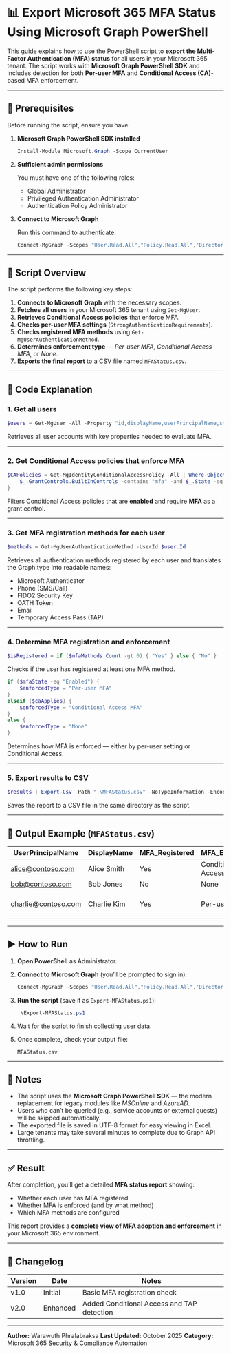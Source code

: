 # 📊 Export Microsoft 365 MFA Status Using Microsoft Graph PowerShell

This guide explains how to use the PowerShell script to **export the Multi-Factor Authentication (MFA) status** for all users in your Microsoft 365 tenant.
The script works with **Microsoft Graph PowerShell SDK** and includes detection for both **Per-user MFA** and **Conditional Access (CA)**-based MFA enforcement.

---

## 🧩 Prerequisites

Before running the script, ensure you have:

1. **Microsoft Graph PowerShell SDK installed**

   ```powershell
   Install-Module Microsoft.Graph -Scope CurrentUser
   ```

2. **Sufficient admin permissions**

   You must have one of the following roles:

   * Global Administrator
   * Privileged Authentication Administrator
   * Authentication Policy Administrator

3. **Connect to Microsoft Graph**

   Run this command to authenticate:

   ```powershell
   Connect-MgGraph -Scopes "User.Read.All","Policy.Read.All","Directory.Read.All","UserAuthenticationMethod.Read.All"
   ```

---

## 📜 Script Overview

The script performs the following key steps:

1. **Connects to Microsoft Graph** with the necessary scopes.
2. **Fetches all users** in your Microsoft 365 tenant using `Get-MgUser`.
3. **Retrieves Conditional Access policies** that enforce MFA.
4. **Checks per-user MFA settings** (`StrongAuthenticationRequirements`).
5. **Checks registered MFA methods** using `Get-MgUserAuthenticationMethod`.
6. **Determines enforcement type** — *Per-user MFA*, *Conditional Access MFA*, or *None*.
7. **Exports the final report** to a CSV file named `MFAStatus.csv`.

---

## 🧠 Code Explanation

### 1. Get all users

```powershell
$users = Get-MgUser -All -Property "id,displayName,userPrincipalName,strongAuthenticationRequirements"
```

Retrieves all user accounts with key properties needed to evaluate MFA.

---

### 2. Get Conditional Access policies that enforce MFA

```powershell
$CAPolicies = Get-MgIdentityConditionalAccessPolicy -All | Where-Object {
    $_.GrantControls.BuiltInControls -contains "mfa" -and $_.State -eq "enabled"
}
```

Filters Conditional Access policies that are **enabled** and require **MFA** as a grant control.

---

### 3. Get MFA registration methods for each user

```powershell
$methods = Get-MgUserAuthenticationMethod -UserId $user.Id
```

Retrieves all authentication methods registered by each user and translates the Graph type into readable names:

* Microsoft Authenticator
* Phone (SMS/Call)
* FIDO2 Security Key
* OATH Token
* Email
* Temporary Access Pass (TAP)

---

### 4. Determine MFA registration and enforcement

```powershell
$isRegistered = if ($mfaMethods.Count -gt 0) { "Yes" } else { "No" }
```

Checks if the user has registered at least one MFA method.

```powershell
if ($mfaState -eq "Enabled") {
    $enforcedType = "Per-user MFA"
}
elseif ($caApplies) {
    $enforcedType = "Conditional Access MFA"
}
else {
    $enforcedType = "None"
}
```

Determines how MFA is enforced — either by per-user setting or Conditional Access.

---

### 5. Export results to CSV

```powershell
$results | Export-Csv -Path ".\MFAStatus.csv" -NoTypeInformation -Encoding UTF8
```

Saves the report to a CSV file in the same directory as the script.

---

## 📂 Output Example (`MFAStatus.csv`)

| UserPrincipalName                                 | DisplayName | MFA_Registered | MFA_Enforced           | MFAMethods              |
| ------------------------------------------------- | ----------- | -------------- | ---------------------- | ----------------------- |
| [alice@contoso.com](mailto:alice@contoso.com)     | Alice Smith | Yes            | Conditional Access MFA | Microsoft Authenticator |
| [bob@contoso.com](mailto:bob@contoso.com)         | Bob Jones   | No             | None                   |                         |
| [charlie@contoso.com](mailto:charlie@contoso.com) | Charlie Kim | Yes            | Per-user MFA           | FIDO2 Security Key, SMS |

---

## ▶️ How to Run

1. **Open PowerShell** as Administrator.
2. **Connect to Microsoft Graph** (you’ll be prompted to sign in):

   ```powershell
   Connect-MgGraph -Scopes "User.Read.All","Policy.Read.All","Directory.Read.All","UserAuthenticationMethod.Read.All"
   ```
3. **Run the script** (save it as `Export-MFAStatus.ps1`):

   ```powershell
   .\Export-MFAStatus.ps1
   ```
4. Wait for the script to finish collecting user data.
5. Once complete, check your output file:

   ```
   MFAStatus.csv
   ```

---

## 🧾 Notes

* The script uses the **Microsoft Graph PowerShell SDK** — the modern replacement for legacy modules like *MSOnline* and *AzureAD*.
* Users who can’t be queried (e.g., service accounts or external guests) will be skipped automatically.
* The exported file is saved in UTF-8 format for easy viewing in Excel.
* Large tenants may take several minutes to complete due to Graph API throttling.

---

## ✅ Result

After completion, you’ll get a detailed **MFA status report** showing:

* Whether each user has MFA registered
* Whether MFA is enforced (and by what method)
* Which MFA methods are configured

This report provides a **complete view of MFA adoption and enforcement** in your Microsoft 365 environment.

---

## 🧾 Changelog

| Version | Date             | Notes                                                          |
| ------- | ---------------- | -------------------------------------------------------------- |
| v1.0    | Initial          | Basic MFA registration check                                   |
| v2.0    | Enhanced         | Added Conditional Access and TAP detection                     |

---

**Author:** Warawuth Phralabraksa
**Last Updated:** October 2025
**Category:** Microsoft 365 Security & Compliance Automation
